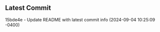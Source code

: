 
## Latest Commit
15bde4e - Update README with latest commit info (2024-09-04 10:25:09 -0400) <Yunxi-Zhou>

